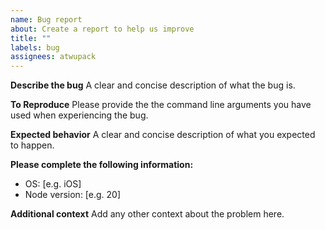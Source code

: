 ```yaml
---
name: Bug report
about: Create a report to help us improve
title: ""
labels: bug
assignees: atwupack
---
```


**Describe the bug**
A clear and concise description of what the bug is.

**To Reproduce**
Please provide the the command line arguments you have used when experiencing the bug.

**Expected behavior**
A clear and concise description of what you expected to happen.

**Please complete the following information:**

- OS: [e.g. iOS]
- Node version: [e.g. 20]

**Additional context**
Add any other context about the problem here.
